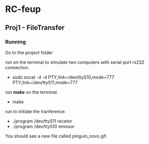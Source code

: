 # RC-feup

## Proj1 - FileTransfer

### Running

Go to the project folder

run on the terminal to simulate two computers with serial port rs232 connection.
* sudo socat -d  -d  PTY,link=/dev/ttyS10,mode=777   PTY,link=/dev/ttyS11,mode=777

run **make** on the terminal.
* make

run to initiate the tranference.
* ./program /dev/ttyS11 recetor
* ./program /dev/ttyS10 emissor


You should see a new file called pinguin_novo.gif.
